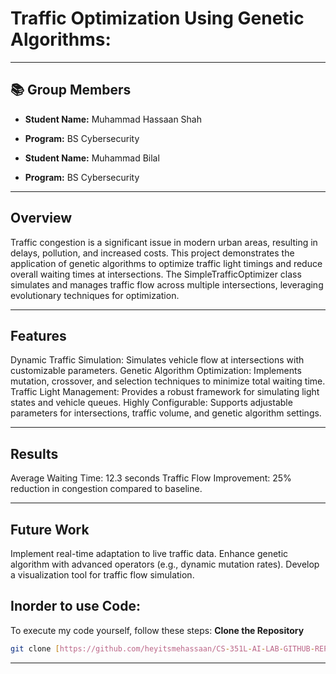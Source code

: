 # Traffic Optimization Using Genetic Algorithms: 


---

## 📚 **Group Members**

- **Student Name:** Muhammad Hassaan Shah
- **Program:** BS Cybersecurity  

- **Student Name:** Muhammad Bilal 
- **Program:** BS Cybersecurity  
 
 

---

## **Overview**

Traffic congestion is a significant issue in modern urban areas, resulting in delays, pollution, and increased costs. This project demonstrates the application of genetic algorithms to optimize traffic light timings and reduce overall waiting times at intersections. The SimpleTrafficOptimizer class simulates and manages traffic flow across multiple intersections, leveraging evolutionary techniques for optimization.

---
## **Features**

Dynamic Traffic Simulation: Simulates vehicle flow at intersections with customizable parameters.
Genetic Algorithm Optimization: Implements mutation, crossover, and selection techniques to minimize total waiting time.
Traffic Light Management: Provides a robust framework for simulating light states and vehicle queues.
Highly Configurable: Supports adjustable parameters for intersections, traffic volume, and genetic algorithm settings.

---

## **Results**

Average Waiting Time: 12.3 seconds
Traffic Flow Improvement: 25% reduction in congestion compared to baseline.

---

## **Future Work**

Implement real-time adaptation to live traffic data.
Enhance genetic algorithm with advanced operators (e.g., dynamic mutation rates).
Develop a visualization tool for traffic flow simulation.

##  **Inorder to use Code:**

To execute my code yourself, follow these steps:
 **Clone the Repository**  
   ```bash
   git clone [https://github.com/heyitsmehassaan/CS-351L-AI-LAB-GITHUB-REPOSITORY-2022385.git](https://github.com/heyitsmehassaan/Traffic-Optimization-Using-Genetic-Algorithms-
   ```
   ---
